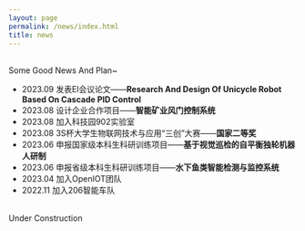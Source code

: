 ```yaml
---
layout: page
permalink: /news/index.html
title: news
---
```


<br>Some Good News And Plan~

- 2023.09 发表EI会议论文——**Research And Design Of Unicycle Robot Based On Cascade PID Control**
- 2023.08 设计企业合作项目——**智能矿业风门控制系统**
- 2023.08 加入科技园902实验室
- 2023.08 3S杯大学生物联网技术与应用“三创”大赛——**国家二等奖**
- 2023.06 申报国家级本科生科研训练项目——**基于视觉巡检的自平衡独轮机器人研制**
- 2023.06 申报省级本科生科研训练项目——**水下鱼类智能检测与监控系统**
- 2023.04 加入OpenIOT团队
- 2022.11 加入206智能车队

<br>Under Construction